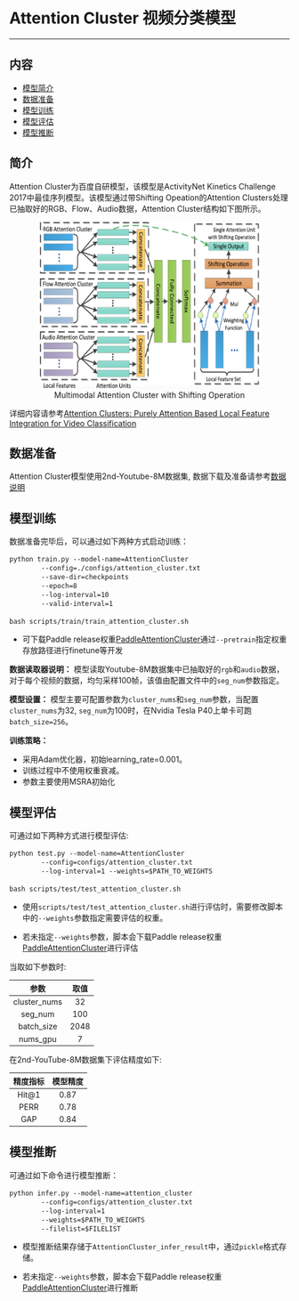 # Attention Cluster 视频分类模型

---
## 内容

- [模型简介](#简介)
- [数据准备](#数据准备)
- [模型训练](#模型训练)
- [模型评估](#模型评估)
- [模型推断](#模型推断)


## 简介

Attention Cluster为百度自研模型，该模型是ActivityNet Kinetics Challenge 2017中最佳序列模型。该模型通过带Shifting Opeation的Attention Clusters处理已抽取好的RGB、Flow、Audio数据，Attention Cluster结构如下图所示。

<p align="center">
<img src="../../images/attention_cluster.png" height=300 width=400 hspace='10'/> <br />
Multimodal Attention Cluster with Shifting Operation
</p>

详细内容请参考[Attention Clusters: Purely Attention Based Local Feature Integration for Video Classification](https://arxiv.org/abs/1711.09550)

## 数据准备

Attention Cluster模型使用2nd-Youtube-8M数据集, 数据下载及准备请参考[数据说明](../../dataset/README.md)

## 模型训练

数据准备完毕后，可以通过如下两种方式启动训练：

    python train.py --model-name=AttentionCluster 
            --config=./configs/attention_cluster.txt
            --save-dir=checkpoints 
            --epoch=8 
            --log-interval=10 
            --valid-interval=1

    bash scripts/train/train_attention_cluster.sh

- 可下载Paddle release权重[PaddleAttentionCluster](https://paddlemodels.bj.bcebos.com/video_classification/attention_cluster_youtube8m.tar.gz)通过`--pretrain`指定权重存放路径进行finetune等开发

**数据读取器说明：** 模型读取Youtube-8M数据集中已抽取好的`rgb`和`audio`数据，对于每个视频的数据，均匀采样100帧，该值由配置文件中的`seg_num`参数指定。

**模型设置：** 模型主要可配置参数为`cluster_nums`和`seg_num`参数，当配置`cluster_nums`为32, `seg_num`为100时，在Nvidia Tesla P40上单卡可跑`batch_size=256`。

**训练策略：**

*  采用Adam优化器，初始learning\_rate=0.001。
*  训练过程中不使用权重衰减。
*  参数主要使用MSRA初始化

## 模型评估

可通过如下两种方式进行模型评估:

    python test.py --model-name=AttentionCluster 
            --config=configs/attention_cluster.txt
            --log-interval=1 --weights=$PATH_TO_WEIGHTS

    bash scripts/test/test_attention_cluster.sh

- 使用`scripts/test/test_attention_cluster.sh`进行评估时，需要修改脚本中的`--weights`参数指定需要评估的权重。

- 若未指定`--weights`参数，脚本会下载Paddle release权重[PaddleAttentionCluster](https://paddlemodels.bj.bcebos.com/video_classification/attention_cluster_youtube8m.tar.gz)进行评估

当取如下参数时:

| 参数 | 取值 |
| :---------: | :----: |
| cluster\_nums | 32 |
| seg\_num | 100 |
| batch\_size | 2048 |
| nums\_gpu | 7 |

在2nd-YouTube-8M数据集下评估精度如下:


| 精度指标 | 模型精度 |
| :---------: | :----: |
| Hit@1 | 0.87 |
| PERR | 0.78 |
| GAP | 0.84 |

## 模型推断

可通过如下命令进行模型推断：

    python infer.py --model-name=attention_cluster 
            --config=configs/attention_cluster.txt
            --log-interval=1 
            --weights=$PATH_TO_WEIGHTS 
            --filelist=$FILELIST

- 模型推断结果存储于`AttentionCluster_infer_result`中，通过`pickle`格式存储。

- 若未指定`--weights`参数，脚本会下载Paddle release权重[PaddleAttentionCluster](https://paddlemodels.bj.bcebos.com/video_classification/attention_cluster_youtube8m.tar.gz)进行推断

